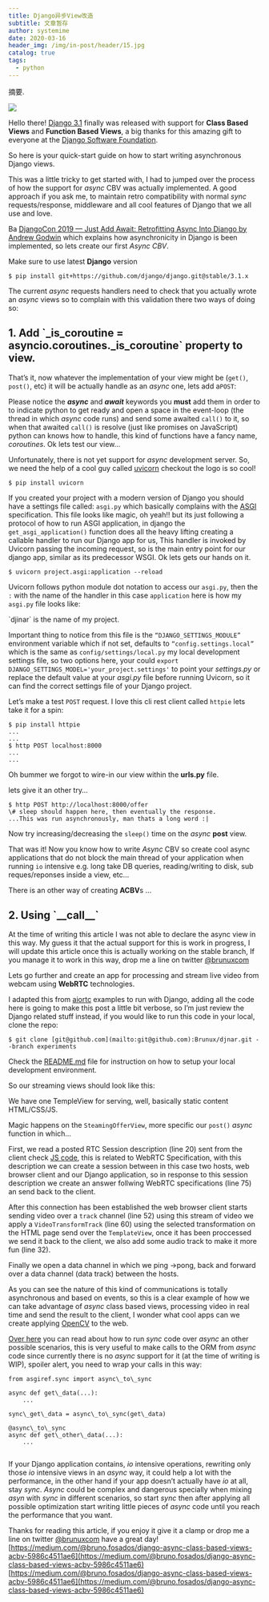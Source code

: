 ```yaml
---
title: Django异步View改造
subtitle: 文章暂存
author: systemime
date: 2020-03-16
header_img: /img/in-post/header/15.jpg
catalog: true
tags:
  - python
---
```

摘要.

<!-- more -->
[![](https://miro.medium.com/fit/c/28/28/2*7BDg45SlSMpTlYpITNKLfg.jpeg)
](https://medium.com/@bruno.fosados?source=post_page-----5986c4511ae6--------------------------------)

Hello there! [Django 3.1](https://django.readthedocs.io/en/latest/topics/async.html) finally was released with support for **Class Based Views** and **Function Based Views**, a big thanks for this amazing gift to everyone at the [Django Software Foundation](https://www.djangoproject.com/foundation/).

So here is your quick-start guide on how to start writing asynchronous Django views.

This was a little tricky to get started with, I had to jumped over the process of how the support for _async_ CBV was actually implemented. A good approach if you ask me, to maintain retro compatibility with normal _sync_ requests/response, middleware and all cool features of Django that we all use and love.

Ba [](https://github.com/django/asgiref/)[DjangoCon 2019 — Just Add Await: Retrofitting Async Into Django by Andrew Godwin](https://www.youtube.com/watch?v=d9BAUBEyFgM) which explains how asynchronicity in Django is been implemented, so lets create our first _Async CBV_.

Make sure to use latest **Django** version

    $ pip install git+https://github.com/django/django.git@stable/3.1.x

The current _async_ requests handlers need to check that you actually wrote an _async_ views so to complain with this validation there two ways of doing so:

## 1. Add \`\_is_coroutine = asyncio.coroutines.\_is_coroutine\` property to view.

That’s it, now whatever the implementation of your view might be (`get()`, `post()`, etc) it will be actually handle as an _async_ one, lets add a`POST`:

Please notice the **_async_** and **_await_** keywords you **must** add them in order to to indicate python to get ready and open a space in the event-loop (the thread in which _async_ code runs) and send some awaited `call()` to it, so when that awaited `call()` is resolve (just like promises on JavaScript) python can knows how to handle, this kind of functions have a fancy name, _coroutines_. Ok lets test our view…

Unfortunately, there is not yet support for _async_ development server. So, we need the help of a cool guy called [uvicorn](https://www.uvicorn.org/) checkout the logo is so cool!

    $ pip install uvicorn

If you created your project with a modern version of Django you should have a settings file called: `asgi.py` which basically complains with the [ASGI](https://asgi.readthedocs.io/en/latest/specs/index.html) specification. This file looks like magic, oh yeah!! but its just following a protocol of how to run ASGI application, in django the `get_asgi_application()` function does all the heavy lifting creating a callable handler to run our Django app for us, This handler is invoked by Uvicorn passing the incoming request, so is the main entry point for our django app, similar as its predecessor WSGI. Ok lets gets our hands on it.

    $ uvicorn project.asgi:application --reload

Uvicorn follows python module dot notation to access our `asgi.py`, then the `:` with the name of the handler in this case `application` here is how my `asgi.py` file looks like:

\`djinar\` is the name of my project.

Important thing to notice from this file is the `“DJANGO_SETTINGS_MODULE”` environment variable which if not set, defaults to `“config.settings.local”` which is the same as `config/settings/local.py` my local development settings file, so two options here, your could `export DJANGO_SETTINGS_MODEL='your_project.settings'` to point your _settings.py_ or replace the default value at your _asgi.py_ file before running Uvicorn, so it can find the correct settings file of your Django project.

Let’s make a test `POST` request. I love this cli rest client called `httpie` lets take it for a spin:

    $ pip install httpie  
    ...  
    ...  
    $ http POST localhost:8000  
    ...  
    ...

Oh bummer we forgot to wire-in our view within the **urls.py** file.

lets give it an other try…

    $ http POST http://localhost:8000/offer  
    \# sleep should happen here, then eventually the response.  
    ...This was run asynchronously, man thats a long word :|

Now try increasing/decreasing the `sleep()` time on the _async_ **post** view.

That was it! Now you know how to write _Async_ CBV so create cool async applications that do not block the main thread of your application when running `io` intensive e.g. long take DB queries, reading/writing to disk, sub reques/reponses inside a view, etc…

There is an other way of creating **ACBV**s …

## 2. Using \`\_\_call\_\_\`

At the time of writing this article I was not able to declare the async view in this way. My guess it that the actual support for this is work in progress, I will update this article once this is actually working on the stable branch, If you manage it to work in this way, drop me a line on twitter [@brunuxcom](https://twitter.com/brunuxcom)

Lets go further and create an app for processing and stream live video from webcam using **WebRTC** technologies.

I adapted this from [aiortc](https://github.com/aiortc/aiortc) examples to run with Django, adding all the code here is going to make this post a little bit verbose, so I’m just review the Django related stuff instead, if you would like to run this code in your local, clone the repo:

    $ git clone [git@github.com](mailto:git@github.com):Brunux/djnar.git --branch experiments

Check the [README.md](https://github.com/Brunux/djnar/blob/experiments/README.md) file for instruction on how to setup your local development environment.

So our streaming views should look like this:

We have one TempleView for serving, well, basically static content HTML/CSS/JS.

Magic happens on the `SteamingOfferView`, more specific our `post()` _async_ function in which…

First, we read a posted RTC Session description (line 20) sent from the client check [JS code](https://github.com/Brunux/djnar/blob/experiments/djinar/experiments/static/experiments/streaming.js), this is related to WebRTC Specification, with this description we can create a session between in this case two hosts, web browser client and our Django application, so in response to this session description we create an answer follwing WebRTC specifications (line 75) an send back to the client.

After this connection has been established the web browser client starts sending video over a `track` channel (line 52) using this stream of video we apply a `VideoTransformTrack` (line 60) using the selected transformation on the HTML page send over the `TemplateView`, once it has been proccessed we send it back to the client, we also add some audio track to make it more fun (line 32).

Finally we open a data channel in which we ping →pong, back and forward over a data channel (data track) between the hosts.

As you can see the nature of this kind of communications is totally asynchronous and based on events, so this is a clear example of how we can take advantage of _async_ class based views, processing video in real time and send the result to the client, I wonder what cool apps can we create applying [OpenCV](https://opencv.org/) to the web.

[Over here](https://django.readthedocs.io/en/latest/topics/async.html#async-adapter-functions) you can read about how to run _sync_ code over _async_ an other possible scenarios, this is very useful to make calls to the ORM from _async_ code since currently there is no _async_ support for it (at the time of writing is WIP), spoiler alert, you need to wrap your calls in this way:

```
from asgiref.sync import async\_to\_sync

async def get\_data(...):  
    ...

sync\_get\_data = async\_to\_sync(get\_data)

@async\_to\_sync  
async def get\_other\_data(...):  
    ...


```

If your Django application contains, _io_ intensive operations, rewriting only those _io_ intensive views in an _async_ way, it could help a lot with the performance, in the other hand if your app doesn’t actually have _io_ at all, stay _sync_. _Async_ could be complex and dangerous specially when mixing _asyn_ with _sync_ in different scenarios, so start _sync_ then after applying all possible optimization start writing little pieces of _async_ code until you reach the performance that you want.

Thanks for reading this article, if you enjoy it give it a clamp or drop me a line on twitter [@brunuxcom](https://twitter.com/brunuxcom) have a great day! 
 [https://medium.com/@bruno.fosados/django-async-class-based-views-acbv-5986c4511ae6](https://medium.com/@bruno.fosados/django-async-class-based-views-acbv-5986c4511ae6) 
 [https://medium.com/@bruno.fosados/django-async-class-based-views-acbv-5986c4511ae6](https://medium.com/@bruno.fosados/django-async-class-based-views-acbv-5986c4511ae6)
